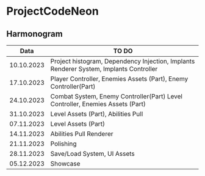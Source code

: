 # ProjectCodeNeon


## Harmonogram
Data | TO DO
--- | ---
10.10.2023 | Project histogram, Dependency Injection, Implants Renderer System, Implants Controller
17.10.2023 | Player Controller, Enemies Assets (Part), Enemy Controller(Part)
24.10.2023 | Combat System, Enemy Controller(Part) Level Controller, Enemies Assets (Part)
31.10.2023 | Level Assets (Part), Abilities Pull
07.11.2023 | Level Assets (Part)
14.11.2023 | Abilities Pull Renderer
21.11.2023 | Polishing
28.11.2023 | Save/Load System, UI Assets
05.12.2023 | Showcase
